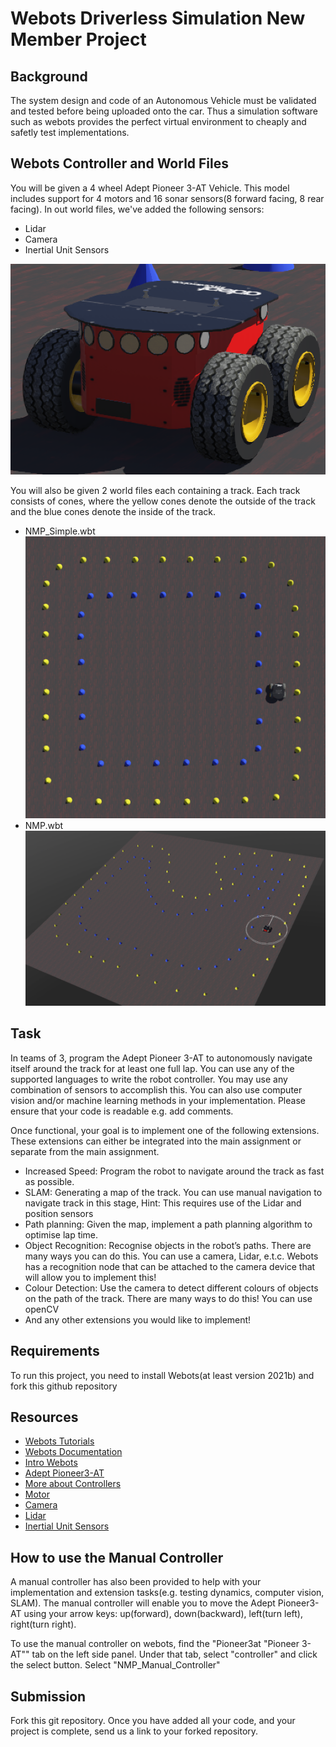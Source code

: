 # Webots Driverless Simulation New Member Project

## Background
The system design and code of an Autonomous Vehicle must be validated and tested before being uploaded onto the car. Thus a simulation software such as webots provides the perfect virtual environment to cheaply and safetly test implementations.  

## Webots Controller and World Files
You will be given a 4 wheel Adept Pioneer 3-AT Vehicle. This model includes support for 4 motors and 16 sonar sensors(8 forward facing, 8 rear facing). In out world files, we've added the following sensors:

* Lidar
* Camera
* Inertial Unit Sensors

![adept_pioneer3-at](/adept_pioneer3-at.png)

You will also be given 2 world files each containing a track. Each track consists of cones, where the yellow cones denote the outside of the track and the blue cones denote the inside of the track. 

* NMP_Simple.wbt
![nmp_simple](/nmp_simple.png)
* NMP.wbt
![nmp](/nmp.png)

## Task
In teams of 3, program the Adept Pioneer 3-AT to autonomously navigate itself around the track for at least one full lap. You can use any of the supported languages to write the robot controller. You may use any combination of sensors to accomplish this. You can also use computer vision and/or machine learning methods in your implementation. Please ensure that your code is readable e.g. add comments. 

Once functional, your goal is to implement one of the following extensions. These extensions can either be integrated into the main assignment or separate from the main assignment. 
* Increased Speed: Program the robot to navigate around the track as fast as possible. 
* SLAM: Generating a map of the track. You can use manual navigation to navigate track in this stage, Hint: This requires use of the Lidar and position sensors 
* Path planning: Given the map, implement a path planning algorithm to optimise lap time. 
* Object Recognition:  Recognise objects in the robot’s paths. There are many ways you can do this. You can use a camera, Lidar, e.t.c. Webots has a recognition node that can be attached to the camera device that will allow you to implement this! 
* Colour Detection: Use the camera to detect different colours of objects on the path of the track. There are many ways to do this! You can use openCV
* And any other extensions you would like to implement!

## Requirements
To run this project, you need to install Webots(at least version 2021b) and fork this github repository

## Resources
* [Webots Tutorials](https://cyberbotics.com/doc/guide/tutorials)
* [Webots Documentation](https://cyberbotics.com/doc/reference/nodes-and-api-functions)
* [Intro Webots](https://cyberbotics.com/doc/guide/tutorial-1-your-first-simulation-in-webots)
* [Adept Pioneer3-AT](https://cyberbotics.com/doc/guide/pioneer-3at)
* [More about Controllers](https://cyberbotics.com/doc/guide/tutorial-4-more-about-controllers)
* [Motor](https://www.cyberbotics.com/doc/reference/motor)
* [Camera](https://www.cyberbotics.com/doc/reference/camera)
* [Lidar](https://www.cyberbotics.com/doc/reference/lidar)
* [Inertial Unit Sensors](https://cyberbotics.com/doc/reference/inertialunit)

## How to use the Manual Controller
A manual controller has also been provided to help with your implementation and extension tasks(e.g. testing dynamics, computer vision, SLAM). The manual controller will enable you to move the Adept Pioneer3-AT using your arrow keys: up(forward), down(backward), left(turn left), right(turn right).

To use the manual controller on webots, find the "Pioneer3at "Pioneer 3-AT"" tab on the left side panel. Under that tab, select "controller" and click the select button. Select "NMP_Manual_Controller"


## Submission
Fork this git repository. Once you have added all your code, and your project is complete, send us a link to your forked repository. 